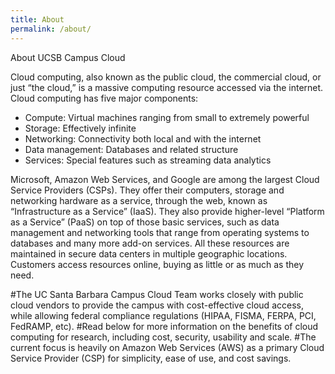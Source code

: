 ```yaml
---
title: About
permalink: /about/
---
```


About UCSB Campus Cloud

Cloud computing, also known as the public cloud, the commercial cloud, or just “the cloud,” is a massive computing resource accessed via the internet. 
Cloud computing has five major components:

  * Compute: Virtual machines ranging from small to extremely powerful
  * Storage: Effectively infinite
  * Networking: Connectivity both local and with the internet
  * Data management: Databases and related structure
  * Services: Special features such as streaming data analytics

Microsoft, Amazon Web Services, and Google are among the largest Cloud Service Providers (CSPs). 
They offer their computers, storage and networking hardware as a service, through the web, known as “Infrastructure as a Service” (IaaS). 
They also provide higher-level “Platform as a Service” (PaaS) on top of those basic services, such as data management and networking tools that range from operating systems to databases and many more add-on services. 
All these resources are maintained in secure data centers in multiple geographic locations. Customers access resources online, buying as little or as much as they need.

#The UC Santa Barbara Campus Cloud Team works closely with public cloud vendors to provide the campus with cost-effective cloud access, while allowing federal compliance regulations (HIPAA, FISMA, FERPA, PCI, FedRAMP, etc). 
#Read below for more information on the benefits of cloud computing for research, including cost, security, usability and scale. 
#The current focus is heavily on Amazon Web Services (AWS) as a primary Cloud Service Provider (CSP) for simplicity, ease of use, and cost savings.